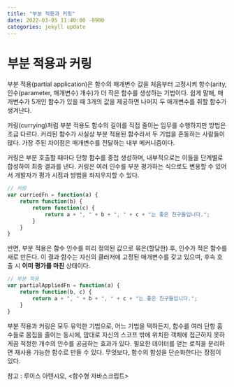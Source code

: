 ```yaml
---
title: "부분 적용과 커링"
date: 2022-03-05 11:40:00 -0900
categories: jekyll update
---
```


# 부분 적용과 커링

부분 적용(partial application)은 함수의 매개변수 값을 처음부터 고정시켜 항수(arity, 인수(parameter, 매개변수) 개수)가 더 작은 함수를 생성하는 기법이다. 쉽게 말해, 매개변수가 5개인 함수가 있을 때 3개의 값을 제공하면 나머지 두 매개변수를 취할 함수가 생겨난다.

커링(currying)처럼 부분 적용도 함수의 길이를 직접 줄이는 임무를 수행하지만 방법은 조금 다르다. 커리된 함수가 사실상 부분 적용된 함수라서 두 기법을 혼동하는 사람들이 많다. 가장 주된 차이점은 매개변수를 전달하는 내부 메커니즘이다.

커링은 부분 호출할 때마다 단항 함수를 중첩 생성하며, 내부적으로는 이들을 단계별로 합성하여 최종 결과를 낸다. 커링은 여러 인수를 부분 평가하는 식으로도 변용할 수 있어서 개발자가 평가 시점과 방법을 좌지우지할 수 있다.

```jsx
// 커링
var curriedFn = function(a) {
	return function(b) {
		return function(c) {
			return a + ", " + b + ", " + c + "는 좋은 친구들입니다.";
		}	
	}
}
```

반면, 부분 적용은 함수 인수를 미리 정의된 값으로 묶은(할당한) 후, 인수가 적은 함수를 새로 만든다. 이 결과 함수는 자신의 클러저에 고정된 매개변수를 갖고 있으며, 후속 호출 시 **이미 평가를 마친** 상태이다.

```jsx
// 부분 적용
var partialAppliedFn = function(a) {
	return function(b, c) {
		return a + ", " + b + ", " + c + "는 좋은 친구들입니다.";		
	}
}
```

부분 적용과 커링은 모두 유익한 기법으로, 어느 기법을 택하든지, 함수를 여러 단항 훔수들로 몸집을 줄이는 동시에, 맘대로 자신의 스코프 밖에 위치한 객체에 접근하지 못하게끔 적정한 개수의 인수를 공금하는 효과가 있다. 필요한 데이터를 얻는 로직을 분리하면 재사용 가능한 함수로 만들 수 있다. 무엇보다, 함수의 합성을 단순화한다는 장점이 있다.

참고 : 루이스 아텐시오, <함수형 자바스크립트>
